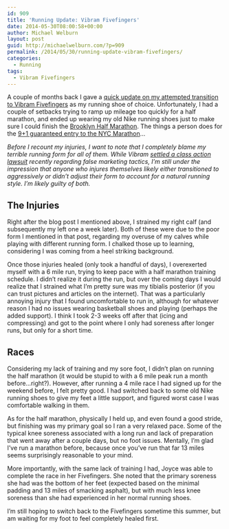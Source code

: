 ```yaml
---
id: 909
title: 'Running Update: Vibram Fivefingers'
date: 2014-05-30T08:00:58+00:00
author: Michael Welburn
layout: post
guid: http://michaelwelburn.com/?p=909
permalink: /2014/05/30/running-update-vibram-fivefingers/
categories:
  - Running
tags:
  - Vibram Fivefingers
---
```

A couple of months back I gave a <a title="Transitioning to Barefoot Running with Vibram Fivefingers" href="http://michaelwelburn.com/2014/03/31/transitioning-barefoot-running-vibram-fivefingers/" target="_blank">quick update on my attempted transition to Vibram Fivefingers</a> as my running shoe of choice. Unfortunately, I had a couple of setbacks trying to ramp up mileage too quickly for a half marathon, and ended up wearing my old Nike running shoes just to make sure I could finish the <a title="Brooklyn Half Marathon" href="http://www.nyrr.org/races-and-events/2014/brooklyn-half" target="_blank">Brooklyn Half Marathon</a>. The things a person does for the <a title="9+1 NYC Marathon" href="http://www.nyrr.org/join-and-give/become-a-member/run-9-give-1" target="_blank">9+1 guaranteed entry to the NYC Marathon</a>&#8230;

<!--more-->

_Before I recount my injuries, I want to note that I completely blame my terrible running form for all of them. While Vibram <a title="Vibram Class Action Lawsuit" href="http://www.runnersworld.com/general-interest/vibram-agrees-to-settle-class-action-lawsuit" target="_blank">settled a class action lawsuit</a> recently regarding false marketing tactics, I&#8217;m still under the impression that anyone who injures themselves likely either transitioned to aggressively or didn&#8217;t adjust their form to account for a natural running style. I&#8217;m likely guilty of both._

## The Injuries

Right after the blog post I mentioned above, I strained my right calf (and subsequently my left one a week later). Both of these were due to the poor form I mentioned in that post, regarding my overuse of my calves while playing with different running form. I chalked those up to learning, considering I was coming from a heel striking background.

Once those injuries healed (only took a handful of days), I overexerted myself with a 6 mile run, trying to keep pace with a half marathon training schedule. I didn&#8217;t realize it during the run, but over the coming days I would realize that I strained what I&#8217;m pretty sure was my tibialis posterior (if you can trust pictures and articles on the internet). That was a particularly annoying injury that I found uncomfortable to run in, although for whatever reason I had no issues wearing basketball shoes and playing (perhaps the added support). I think I took 2-3 weeks off after that (icing and compressing) and got to the point where I only had soreness after longer runs, but only for a short time.

## Races

Considering my lack of training and my sore foot, I didn&#8217;t plan on running the half marathon (it would be stupid to with a 6 mile peak run a month before&#8230;right?). However, after running a 4 mile race I had signed up for the weekend before, I felt pretty good. I had switched back to some old Nike running shoes to give my feet a little support, and figured worst case I was comfortable walking in them.

As for the half marathon, physically I held up, and even found a good stride, but finishing was my primary goal so I ran a very relaxed pace. Some of the typical knee soreness associated with a long run and lack of preparation that went away after a couple days, but no foot issues. Mentally, I&#8217;m glad I&#8217;ve run a marathon before, because once you&#8217;ve run that far 13 miles seems surprisingly reasonable to your mind.

More importantly, with the same lack of training I had, Joyce was able to complete the race in her Fivefingers. She noted that the primary soreness she had was the bottom of her feet (expected based on the minimal padding and 13 miles of smacking asphalt), but with much less knee soreness than she had experienced in her normal running shoes.

I&#8217;m still hoping to switch back to the Fivefingers sometime this summer, but am waiting for my foot to feel completely healed first.